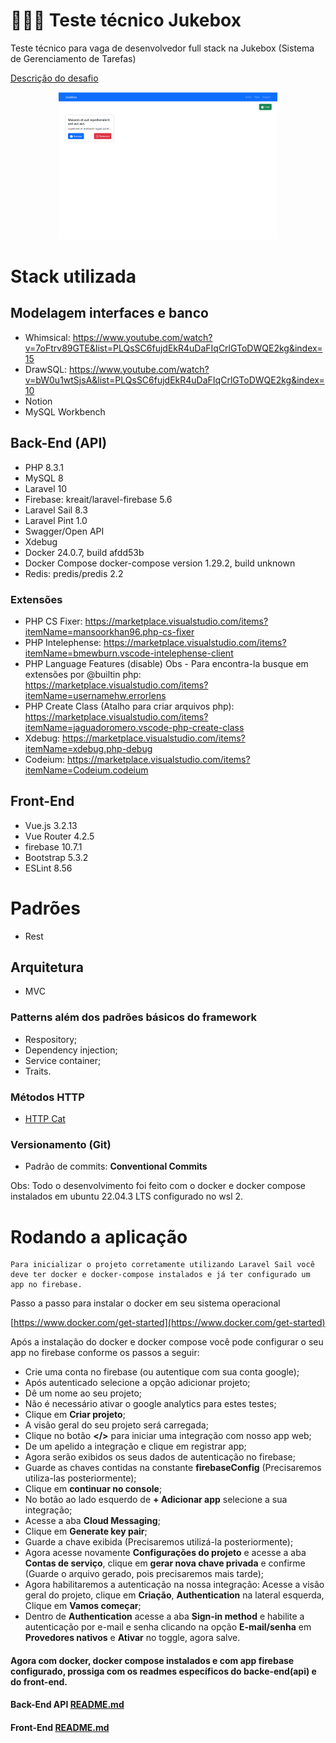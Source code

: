 # 👨🏽‍💻 Teste técnico Jukebox

Teste técnico para vaga de desenvolvedor full stack na Jukebox (Sistema de Gerenciamento de Tarefas)

[Descrição do desafio](descricao.pdf)


<p align="center">
    <img src="app.png" width="350px"/>
</p>

# Stack utilizada

## Modelagem interfaces e banco

- Whimsical: https://www.youtube.com/watch?v=7oFtrv89GTE&list=PLQsSC6fujdEkR4uDaFIqCrlGToDWQE2kg&index=15
- DrawSQL: https://www.youtube.com/watch?v=bW0u1wtSjsA&list=PLQsSC6fujdEkR4uDaFIqCrlGToDWQE2kg&index=10
- Notion
- MySQL Workbench

## Back-End (API)

- PHP 8.3.1
- MySQL 8
- Laravel 10
- Firebase: kreait/laravel-firebase 5.6
- Laravel Sail 8.3
- Laravel Pint 1.0
- Swagger/Open API
- Xdebug
- Docker 24.0.7, build afdd53b
- Docker Compose docker-compose version 1.29.2, build unknown
- Redis: predis/predis 2.2

### Extensões

- PHP CS Fixer: https://marketplace.visualstudio.com/items?itemName=mansoorkhan96.php-cs-fixer
- PHP Intelephense: https://marketplace.visualstudio.com/items?itemName=bmewburn.vscode-intelephense-client
- PHP Language Features (disable) Obs - Para encontra-la busque em extensões por @builtin php: https://marketplace.visualstudio.com/items?itemName=usernamehw.errorlens
- PHP Create Class (Atalho para criar arquivos php): https://marketplace.visualstudio.com/items?itemName=jaguadoromero.vscode-php-create-class
- Xdebug: https://marketplace.visualstudio.com/items?itemName=xdebug.php-debug
- Codeium: https://marketplace.visualstudio.com/items?itemName=Codeium.codeium

## Front-End

- Vue.js 3.2.13
- Vue Router 4.2.5
- firebase 10.7.1
- Bootstrap 5.3.2
- ESLint 8.56

# Padrões

- Rest

## Arquitetura

- MVC

### Patterns além dos padrões básicos do framework

- Respository;
- Dependency injection;
- Service container;
- Traits.

### Métodos HTTP

- [HTTP Cat](https://http.cat)

### Versionamento (Git)

- Padrão de commits: **Conventional Commits**

Obs: Todo o desenvolvimento foi feito com o docker e docker compose instalados em ubuntu 22.04.3 LTS configurado no wsl 2.

# Rodando a aplicação

```plaintext
Para inicializar o projeto corretamente utilizando Laravel Sail você deve ter docker e docker-compose instalados e já ter configurado um app no firebase.
```
Passo a passo para instalar o docker em seu sistema operacional

[https://www.docker.com/get-started](https://www.docker.com/get-started)

Após a instalação do docker e docker compose você pode configurar o seu app no firebase conforme os passos a seguir:

- Crie uma conta no firebase (ou autentique com sua conta google);
- Após autenticado selecione a opção adicionar projeto;
- Dê um nome ao seu projeto;
- Não é necessário ativar o google analytics para estes testes;
- Clique em **Criar projeto**;
- A visão geral do seu projeto será carregada;
- Clique no botão **</>** para iniciar uma integração com nosso app web;
- De um apelido a integração e clique em registrar app;
- Agora serão exibidos os seus dados de autenticação no firebase;
- Guarde as chaves contidas na constante **firebaseConfig** (Precisaremos utiliza-las posteriormente);
- Clique em **continuar no console**;
- No botão ao lado esquerdo de **+ Adicionar app** selecione a sua integração;
- Acesse a aba **Cloud Messaging**;
- Clique em **Generate key pair**;
- Guarde a chave exibida (Precisaremos utilizá-la posteriormente);
- Agora acesse novamente **Configurações do projeto** e acesse a aba **Contas de serviço**, clique em **gerar nova chave privada** e confirme (Guarde o arquivo gerado, pois precisaremos mais tarde);
- Agora habilitaremos a autenticação na nossa integração: Acesse a visão geral do projeto, clique em **Criação**, **Authentication** na lateral esquerda, Clique em **Vamos começar**;
- Dentro de **Authentication** acesse a aba **Sign-in method** e habilite a autenticação por e-mail e senha clicando na opção **E-mail/senha** em **Provedores nativos** e **Ativar** no toggle, agora salve.

#### Agora com docker, docker compose instalados e com app firebase configurado, prossiga com os readmes específicos do backe-end(api) e do front-end.

#### Back-End API [README.md](api/README.md)

#### Front-End [README.md](front/README.md)
